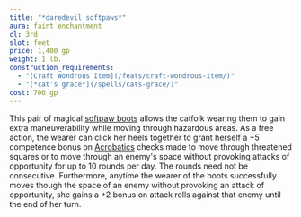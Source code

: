 ```yaml
---
title: "*daredevil softpaws*"
aura: faint enchantment
cl: 3rd
slot: feet
price: 1,400 gp
weight: 1 lb.
construction_requirements:
  - "[Craft Wondrous Item](/feats/craft-wondrous-item/)"
  - "[*cat's grace*](/spells/cats-grace/)"
cost: 700 gp
---
```


This pair of magical [softpaw boots](/equipment/softpaw-boots/) allows the catfolk wearing them to gain extra maneuverability while moving through hazardous areas. As a free action, the wearer can click her heels together to grant herself a +5 competence bonus on [Acrobatics](/skills/acrobatics/) checks made to move through threatened squares or to move through an enemy's space without provoking attacks of opportunity for up to 10 rounds per day. The rounds need not be consecutive. Furthermore, anytime the wearer of the boots successfully moves though the space of an enemy without provoking an attack of opportunity, she gains a +2 bonus on attack rolls against that enemy until the end of her turn.

